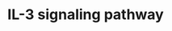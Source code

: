 ---
annotations:
- type: Pathway Ontology
  value: interleukin-3 signaling pathway
authors:
- A.Pandey
- MaintBot
- Christine Chichester
- Eweitz
description: 'Interleukin-3 belongs to a family of cytokines, which includes IL-5
  and GM-CSF. It signals through a receptor complex comprising of an IL-3 specific
  IL-3 receptor alpha subunit (IL3RA) and a common beta chain, which is shared between
  all members of this cytokine family. Binding of IL-3 to IL3RA recruits the beta
  chain to the complex, which activates the JAK/STAT, MAPK and PI 3-kinase signaling
  modules.  Source: NetPath http://www.netpath.org/pathways?path_id=NetPath_15'
last-edited: 2021-05-16
organisms:
- Rattus norvegicus
redirect_from:
- /index.php/Pathway:WP319
- /instance/WP319
schema-jsonld:
- '@context': https://schema.org/
  '@id': https://wikipathways.github.io/pathways/WP319.html
  '@type': Dataset
  creator:
    '@type': Organization
    name: WikiPathways
  description: 'Interleukin-3 belongs to a family of cytokines, which includes IL-5
    and GM-CSF. It signals through a receptor complex comprising of an IL-3 specific
    IL-3 receptor alpha subunit (IL3RA) and a common beta chain, which is shared between
    all members of this cytokine family. Binding of IL-3 to IL3RA recruits the beta
    chain to the complex, which activates the JAK/STAT, MAPK and PI 3-kinase signaling
    modules.  Source: NetPath http://www.netpath.org/pathways?path_id=NetPath_15'
  keywords:
  - Bad
  - Pik3r1
  - Gnb2l1
  - Mras
  - Pik3cd
  - Map2k1
  - Fcer2
  - Nfkb1
  - Mapkapk2
  - Pik3r2
  - Sos1
  - Gata2
  - Crkl
  - Atf2
  - Matk
  - Ywhab
  - Pxn
  - Prkaca
  - Mmp2
  - Kcnip3
  - Gab2
  - RAPGEF1
  - Lyn
  - Prkca
  - Slc2a1
  - Bax
  - Mapk14
  - Socs2
  - Stat5b
  - Kras
  - Il3ra
  - Rara
  - Akt1
  - Dnm1
  - Ptpn6
  - Rac1
  - Vav1
  - Chek1
  - Mapk9
  - Id1
  - Gsk3b
  - Mapk3
  - Sfpi1
  - Cish
  - Lck
  - RPS6KB2
  - Atf1
  - Ppp2ca
  - Grb2
  - Fes
  - Mapk8
  - Gene Symbol
  - Bcl2l11
  - Selp
  - Vcl
  - PILRB
  - Syk
  - Mmp9
  - BIRC5
  - MAPK7
  - Crk
  - Prkcb
  - Jak2
  - CDC42
  - Stat3
  - Bcl2l1
  - Foxo1
  - Mapk1
  - Hras
  - YWHAQ
  - Stat1
  - Ptk2
  - Fyn
  - Gsk3a
  - Tnfrsf1b
  - IL3
  - Pak1
  - Csf2rb
  - Inpp5d
  - Raf1
  - Hspb1
  - Socs3
  - Rap1a
  - Ptpn11
  - PIK3CA
  - Cbl
  - Shc1
  - Gab1
  - Bcl2
  - TYK2
  - Hck
  - Rac2
  - Jak1
  - Creb1
  - Ywhaz
  - Stat6
  - Tec
  - Src
  - Gata1
  - Stat5a
  - Rxra
  - Bmx
  license: CC0
  name: IL-3 signaling pathway
seo: CreativeWork
title: IL-3 signaling pathway
wpid: WP319
---
